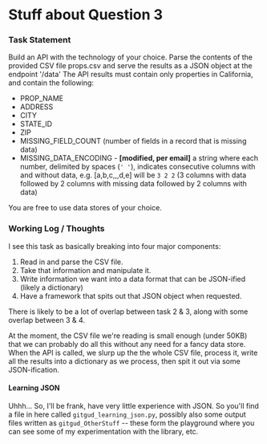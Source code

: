 # Stuff about Question 3

### Task Statement
Build an API with the technology of your choice. Parse the contents of the provided CSV file props.csv and serve the results as a JSON object at the endpoint '/data'
The API results must contain only properties in California, and contain the following:
- PROP_NAME
- ADDRESS
- CITY
- STATE_ID
- ZIP
- MISSING_FIELD_COUNT (number of fields in a record that is missing data)
- MISSING_DATA_ENCODING - **[modified, per email]** a string where each number, delimited by spaces (`' '`), indicates consecutive columns with and without data, e.g. [a,b,c,,,d,e] will be `3 2 2` (3 columns with data followed by 2 columns with missing data followed by 2 columns with data)

You are free to use data stores of your choice.


### Working Log / Thoughts
I see this task as basically breaking into four major components:
1. Read in and parse the CSV file.
2. Take that information and manipulate it.
3. Write information we want into a data format that can be JSON-ified (likely a dictionary)
4. Have a framework that spits out that JSON object when requested.

There is likely to be a lot of overlap between task 2 & 3, along with some overlap between 3 & 4.

At the moment, the CSV file we're reading is small enough (under 50KB) that we can probably do all this without any need for a fancy data store. When the API is called, we slurp up the the whole CSV file, process it, write all the results into a dictionary as we process, then spit it out via some JSON-ification.



#### Learning JSON
Uhhh... So, I'll be frank, have very little experience with JSON. So you'll find a file in here called `gitgud_learning_json.py`, possibly also some output files written as `gitgud_OtherStuff` -- these form the playground where you can see some of my experimentation with the library, etc.